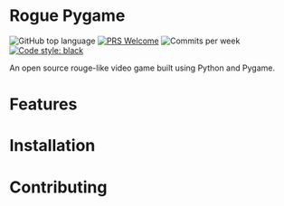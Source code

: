 # Rogue Pygame

![GitHub top language](https://img.shields.io/github/languages/top/roguepygame/roguepygame)
[![PRS Welcome](https://img.shields.io/badge/PRs-welcome-brightgreen.svg)](https://github.com/roguepygame/roguepygame/issues)
![Commits per week](https://img.shields.io/github/commit-activity/w/roguepygame/roguepygame/main)
[![Code style: black](https://img.shields.io/badge/code%20style-black-000000.svg)](https://github.com/psf/black)

An open source rouge-like video game built using Python and Pygame. 

# Features

# Installation

# Contributing


